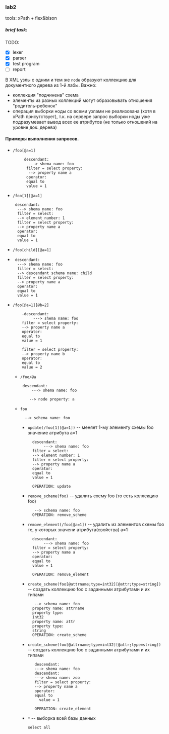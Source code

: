 ### lab2
tools: xPath + flex&bison

##### brief task:
TODO:
- [x] lexer
- [x] parser
- [x] test program
- [ ] report

В XML узлы с одним и тем же `node` образуют коллекцию для документного дерева из 1-й лабы.
Важно:
- коллекция "подчинена" схема
- элементы из разных коллекций могут образовывать отношения "родитель-ребенок"
- операция выборки ноды со всеми узлами не реализована (хотя в xPath присутствует), т.к. на сервере запрос выборки ноды уже подразумевает вывод всех ее атрибутов (не только отношений на уровне док. дерева)

#### Примеры выполнения запросов.
- `/foo[@a=1]`
  ```
       descendant:
         ---> shema name: foo
        filter = select property:
         --> property name a
        operator:
        equal to
        value = 1
    ```
- `/foo[1][@a=1]`
  ```
   descendant:
    ---> shema name: foo
    filter = select:
    --> element number: 1
    filter = select property:
    --> property name a
    operator:
    equal to
    value = 1
    ````
- `/foo[child][@a=1]`
- ```
   descendant: 
    ---> shema name: foo
    filter = select:
    --> descendant schema name: child
    filter = select property:
    --> property name a
    operator:
    equal to
    value = 1
  ```
- `/foo[@a=1][@b=2]`
  ```
      -descendant:
           ---> shema name: foo
      filter = select property:
      --> property name a
      operator:
      equal to
      value = 1

      filter = select property:
      --> property name b
      operator:
      equal to
      value = 2
    ````
  - `/foo/@a`
    ```
     descendant:
         ---> shema name: foo

        --> node property: a
    ````
  - `foo`
    ```
      --> schema name: foo
    ```

    - `update(/foo[1][@a=1])` -- меняет 1-му элементу схемы foo значение атрибута a=1
      ```
        descendant:
             ---> shema name: foo
        filter = select:
        --> element number: 1
        filter = select property:
        --> property name a
        operator:
        equal to
        value = 1

        OPERATION: update
        ```
    - `remove_scheme(foo)` -- удалить схему foo (то есть коллекцию foo)
      ```
         --> schema name: foo
        OPERATION: remove_scheme
        ```
    - `remove_element(/foo[@a=1])` -- удалить из элементов схемы foo те, у которых значени атрибута(свойства) a=1
      ```
        descendant:
             ---> shema name: foo
        filter = select property:
        --> property name a
        operator:
        equal to
        value = 1

        OPERATION: remove_element
        ```
    - `create_scheme(foo[@attrname;type=int32][@attr;type=string])` -- создать коллекцию foo с заданными атрибутами и их типами
      ```
         --> schema name: foo
        property name: attrname
        property type:
        int32
        property name: attr
        property type:
        string
        OPERATION: create_scheme
        ```
    - `create_scheme(foo[@attrname;type=int32][@attr;type=string])` -- создать коллекцию foo с заданными атрибутами и их типами
      ```
         descendant:
         ---> shema name: foo
         descendant:
         ---> shema name: zoo
         filter = select property:
         --> property name a
         operator:
         equal to
           value = 1

         OPERATION: create_element
        ```
    - `*` -- выборка всей базы данных
    
      ``select all``
